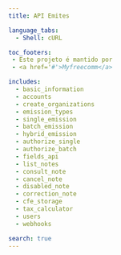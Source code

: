 ```yaml
---
title: API Emites

language_tabs:
  - Shell: cURL

toc_footers:
 - Este projeto é mantido por
 - <a href='#'>Myfreecomm</a>

includes:
  - basic_information
  - accounts
  - create_organizations
  - emission_types
  - single_emission
  - batch_emission
  - hybrid_emission
  - authorize_single
  - authorize_batch
  - fields_api
  - list_notes
  - consult_note
  - cancel_note
  - disabled_note
  - correction_note
  - cfe_storage
  - tax_calculator
  - users
  - webhooks

search: true
---
```

